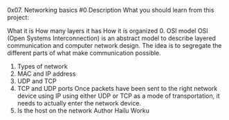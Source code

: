 0x07. Networking basics #0
Description
What you should learn from this project:

What it is
How many layers it has
How it is organized
0. OSI model
OSI (Open Systems Interconnection) is an abstract model to describe layered communication and computer network design. The idea is to segregate the different parts of what make communication possible.
1. Types of network
2. MAC and IP address
3. UDP and TCP
4. TCP and UDP ports
Once packets have been sent to the right network device using IP using either UDP or TCP as a mode of transportation, it needs to actually enter the network device.
5. Is the host on the network
Author
Hailu Worku 
